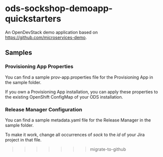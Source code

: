# ods-sockshop-demoapp-quickstarters
An OpenDevStack demo application based on https://github.com/microservices-demo.

## Samples

### Provisioning App Properties
You can find a sample prov-app.properties file for the Provisioning App in the sample folder. 

If you own a Provisioning App installation, you can apply these properties to the existing OpenShift ConfigMap of your ODS installation.

### Release Manager Configuration
You can find a sample metadata.yaml file for the Release Manager in the sample folder. 

To make it work, change all occurrences of *sock* to the *id* of your Jira project in that file.
>>>>>>> migrate-to-github
